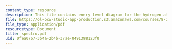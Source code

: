 ```yaml
---
content_type: resource
description: This file contains enery level diagram for the hydrogen atom.
file: https://ol-ocw-studio-app-production.s3.amazonaws.com/courses/8-282j-introduction-to-astronomy-spring-2006/0fea07673b4a2b4b37ae0491398123f0_spectro.pdf
file_type: application/pdf
resourcetype: Document
title: spectro.pdf
uid: 0fea0767-3b4a-2b4b-37ae-0491398123f0
---
```

